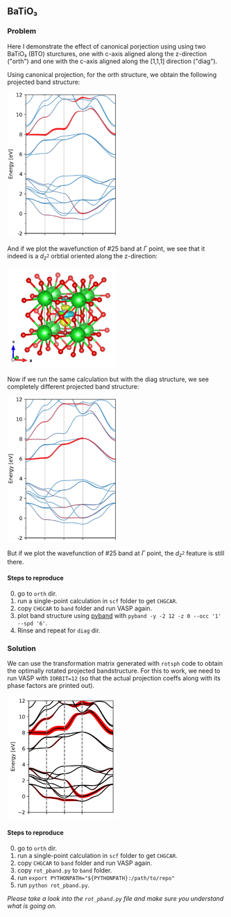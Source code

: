 ## BaTiO₃

### Problem

Here I demonstrate the effect of canonical porjection using using two BaTiO₃
(BTO) sturctures, one with c-axis aligned along the z-direction ("orth") and 
one with the c-axis aligned along the [1,1,1] direction ("diag").

Using canonical projection, for the orth structure, we obtain the following
projected band structure:

<img src="https://github.com/Chengcheng-Xiao/RotSph/blob/master/example/BTO/images/band_orth.png?raw=true" width="50%" height="50%">

And if we plot the wavefunction of #25 band at $\Gamma$ point, we see that it
indeed is a $d_{z^2}$ orbtial oriented along the z-direction:

<img src="https://github.com/Chengcheng-Xiao/RotSph/blob/master/example/BTO/images/wfc_25_gamma.png?raw=true" width="50%" height="50%">

Now if we run the same calculation but with the diag structure, we see
completely different projected band structure:

<img src="https://github.com/Chengcheng-Xiao/RotSph/blob/master/example/BTO/images/band_diag.png?raw=true" width="50%" height="50%">

But if we plot the wavefunction of #25 band at $\Gamma$ point, the $d_{z^2}$
feature is still there.

#### Steps to reproduce
0. go to `orth` dir.
1. run a single-point calculation in `scf` folder to get `CHGCAR`.
2. copy `CHGCAR` to `band` folder and run VASP again.
3. plot band structure using [pyband](https://github.com/QijingZheng/pyband) 
with `pyband -y -2 12 -z 0 --occ '1' --spd '6'`.
4. Rinse and repeat for `diag` dir.

### Solution

We can use the transformation matrix generated with `rotsph` code to obtain the
optimally rotated projected bandstructure. For this to work, we need to run VASP
with `IORBIT=12` (so that the actual projection coeffs along with its phase 
factors are printed out).

<img src="https://github.com/Chengcheng-Xiao/RotSph/blob/master/example/BTO/images/band_rotsph.png?raw=true" width="50%" height="50%">

#### Steps to reproduce
0. go to `orth` dir.
1. run a single-point calculation in `scf` folder to get `CHGCAR`.
2. copy `CHGCAR` to `band` folder and run VASP again.
3. copy `rot_pband.py` to `band` folder.
4. run `export PYTHONPATH="${PYTHONPATH}:/path/to/repo"`     
5. run `python rot_pband.py`.

*Please take a look into the `rot_pband.py` file and make sure you understand
what is going on.*



